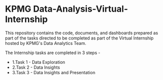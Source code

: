 # KPMG Data-Analysis-Virtual-Internship
This repository contains the code, documents, and dashboards prepared as part of the tasks directed to be completed as part of the Virtual Internship hosted by KPMG's Data Analytics Team.

The Internship tasks are completed in 3 steps - 

- 1.Task 1 - Data Exploration
- 2.Task 2 - Data Insights
- 3.Task 3 - Data Insights and Presentation
